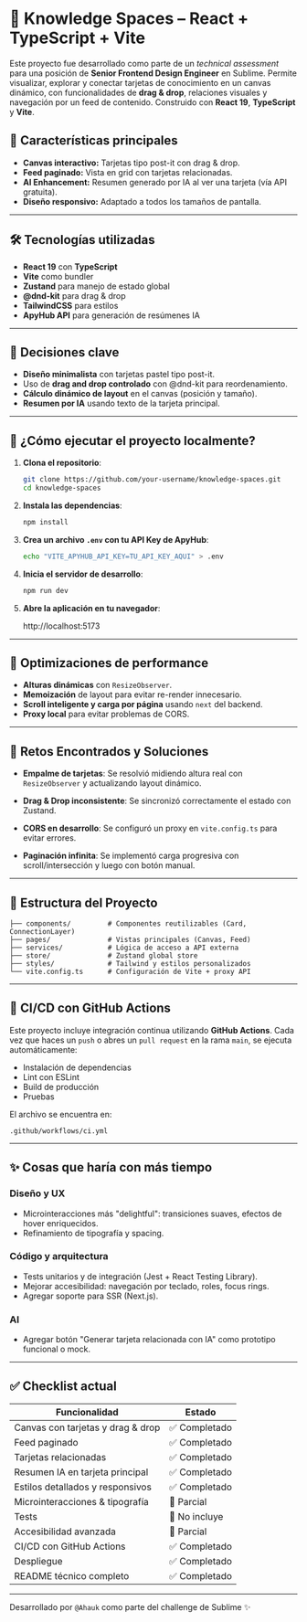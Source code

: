 # 🧠 Knowledge Spaces – React + TypeScript + Vite

Este proyecto fue desarrollado como parte de un _technical assessment_ para una posición de **Senior Frontend Design Engineer** en Sublime. Permite visualizar, explorar y conectar tarjetas de conocimiento en un canvas dinámico, con funcionalidades de **drag & drop**, relaciones visuales y navegación por un feed de contenido. Construido con **React 19**, **TypeScript** y **Vite**.

## 🧠 Características principales

- **Canvas interactivo:** Tarjetas tipo post-it con drag & drop.
- **Feed paginado:** Vista en grid con tarjetas relacionadas.
- **AI Enhancement:** Resumen generado por IA al ver una tarjeta (vía API gratuita).
- **Diseño responsivo:** Adaptado a todos los tamaños de pantalla.

---

## 🛠️ Tecnologías utilizadas

- **React 19** con **TypeScript**
- **Vite** como bundler
- **Zustand** para manejo de estado global
- **@dnd-kit** para drag & drop
- **TailwindCSS** para estilos
- **ApyHub API** para generación de resúmenes IA

---

## 📐 Decisiones clave

- **Diseño minimalista** con tarjetas pastel tipo post-it.
- Uso de **drag and drop controlado** con @dnd-kit para reordenamiento.
- **Cálculo dinámico de layout** en el canvas (posición y tamaño).
- **Resumen por IA** usando texto de la tarjeta principal.

---

## 🚀 ¿Cómo ejecutar el proyecto localmente?

1. **Clona el repositorio**:

   ```bash
   git clone https://github.com/your-username/knowledge-spaces.git
   cd knowledge-spaces
   ```

2. **Instala las dependencias**:

   ```bash
   npm install
   ```

3. **Crea un archivo `.env` con tu API Key de ApyHub**:

   ```bash
   echo "VITE_APYHUB_API_KEY=TU_API_KEY_AQUI" > .env
   ```

4. **Inicia el servidor de desarrollo**:

   ```bash
   npm run dev
   ```

5. **Abre la aplicación en tu navegador**:

   http://localhost:5173

---

## 🌟 Optimizaciones de performance

- **Alturas dinámicas** con `ResizeObserver`.
- **Memoización** de layout para evitar re-render innecesario.
- **Scroll inteligente y carga por página** usando `next` del backend.
- **Proxy local** para evitar problemas de CORS.

---

## 🧩 Retos Encontrados y Soluciones

- **Empalme de tarjetas**:
  Se resolvió midiendo altura real con `ResizeObserver` y actualizando layout dinámico.

- **Drag & Drop inconsistente**:
  Se sincronizó correctamente el estado con Zustand.

- **CORS en desarrollo**:
  Se configuró un proxy en `vite.config.ts` para evitar errores.

- **Paginación infinita**:
  Se implementó carga progresiva con scroll/intersección y luego con botón manual.

---

## 📁 Estructura del Proyecto

```
├── components/         # Componentes reutilizables (Card, ConnectionLayer)
├── pages/              # Vistas principales (Canvas, Feed)
├── services/           # Lógica de acceso a API externa
├── store/              # Zustand global store
├── styles/             # Tailwind y estilos personalizados
└── vite.config.ts      # Configuración de Vite + proxy API
```

---

## 🧪 CI/CD con GitHub Actions

Este proyecto incluye integración continua utilizando **GitHub Actions**. Cada vez que haces un `push` o abres un `pull request` en la rama `main`, se ejecuta automáticamente:

- Instalación de dependencias
- Lint con ESLint
- Build de producción
- Pruebas

El archivo se encuentra en:

```
.github/workflows/ci.yml
```

---

## ✨ Cosas que haría con más tiempo

### Diseño y UX

- Microinteracciones más "delightful": transiciones suaves, efectos de hover enriquecidos.
- Refinamiento de tipografía y spacing.

### Código y arquitectura

- Tests unitarios y de integración (Jest + React Testing Library).
- Mejorar accesibilidad: navegación por teclado, roles, focus rings.
- Agregar soporte para SSR (Next.js).

### AI

- Agregar botón "Generar tarjeta relacionada con IA" como prototipo funcional o mock.

---

## ✅ Checklist actual

| Funcionalidad                     | Estado        |
| --------------------------------- | ------------- |
| Canvas con tarjetas y drag & drop | ✅ Completado |
| Feed paginado                     | ✅ Completado |
| Tarjetas relacionadas             | ✅ Completado |
| Resumen IA en tarjeta principal   | ✅ Completado |
| Estilos detallados y responsivos  | ✅ Completado |
| Microinteracciones & tipografía   | 🔲 Parcial    |
| Tests                             | 🔲 No incluye |
| Accesibilidad avanzada            | 🔲 Parcial    |
| CI/CD con GitHub Actions          | ✅ Completado |
| Despliegue                        | ✅ Completado |
| README técnico completo           | ✅ Completado |

---

Desarrollado por `@Ahauk` como parte del challenge de Sublime ✨
